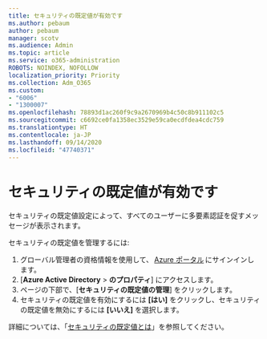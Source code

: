 ```yaml
---
title: セキュリティの既定値が有効です
ms.author: pebaum
author: pebaum
manager: scotv
ms.audience: Admin
ms.topic: article
ms.service: o365-administration
ROBOTS: NOINDEX, NOFOLLOW
localization_priority: Priority
ms.collection: Adm_O365
ms.custom:
- "6006"
- "1300007"
ms.openlocfilehash: 78893d1ac260f9c9a2670969b4c50c8b911102c5
ms.sourcegitcommit: c6692ce0fa1358ec3529e59ca0ecdfdea4cdc759
ms.translationtype: HT
ms.contentlocale: ja-JP
ms.lasthandoff: 09/14/2020
ms.locfileid: "47740371"
---
```

# <a name="security-defaults-is-enabled"></a>セキュリティの既定値が有効です

セキュリティの既定値設定によって、すべてのユーザーに多要素認証を促すメッセージが表示されます。

セキュリティの既定値を管理するには:

1. グローバル管理者の資格情報を使用して、 [Azure ポータル](https://ms.portal.azure.com/) にサインインします。
2. [**Azure Active Directory** > **のプロパティ**] にアクセスします。
3. ページの下部で、[**セキュリティの既定値の管理**] をクリックします。
4. セキュリティの既定値を有効にするには **[はい]** をクリックし、セキュリティの既定値を無効にするには **[いいえ]** を選択します。

詳細については、「[セキュリティの既定値とは](https://docs.microsoft.com/azure/active-directory/fundamentals/concept-fundamentals-security-defaults)」を参照してください。